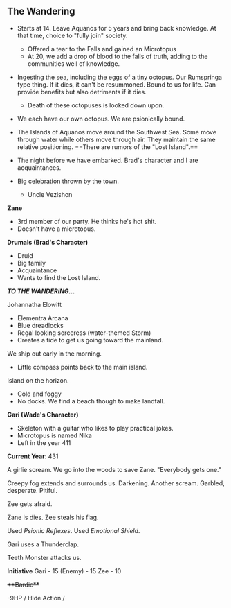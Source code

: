 ## The Wandering
- Starts at 14. Leave Aquanos for 5 years and bring back knowledge. At that time, choice to "fully join" society.
	- Offered a tear to the Falls and gained an Microtopus
	- At 20, we add a drop of blood to the falls of truth, adding to the communities well of knowledge.
- Ingesting the sea, including the eggs of a tiny octopus. Our Rumspringa type thing. If it dies, it can't be resummoned. Bound to us for life. Can provide benefits but also detriments if it dies.
	- Death of these octopuses is looked down upon.
- We each have our own octopus. We are psionically bound. 

- The Islands of Aquanos move around the Southwest Sea. Some move through water while others move through air. They maintain the same relative positioning. ==There are rumors of the "Lost Island".==

- The night before we have embarked. Brad's character and I are acquaintances.
- Big celebration thrown by the town.
	- Uncle Vezishon

**Zane**
- 3rd member of our party. He thinks he's hot shit.
- Doesn't have a microtopus.

**Drumals (Brad's Character)**
- Druid
- Big family
- Acquaintance
- Wants to find the Lost Island.

***TO THE WANDERING...***

Johannatha Elowitt
- Elementra Arcana
- Blue dreadlocks
- Regal looking sorceress (water-themed Storm)
- Creates a tide to get us going toward the mainland.

We ship out early in the morning.
- Little compass points back to the main island.

Island on the horizon.
- Cold and foggy
- No docks. We find a beach though to make landfall.

**Gari (Wade's Character)**
- Skeleton with a guitar who likes to play practical jokes.
- Microtopus is named Nika
- Left in the year 411

**Current Year**: 431

A girlie scream. We go into the woods to save Zane. "Everybody gets one."

Creepy fog extends and surrounds us. Darkening.
Another scream. Garbled, desperate. Pitiful.

Zee gets afraid.

Zane is dies. Zee steals his flag.

Used *Psionic Reflexes*.
Used *Emotional Shield*.

Gari uses a Thunderclap.

Teeth Monster attacks us.

**Initiative**
Gari - 15
(Enemy) - 15
Zee - 10

~~\*\*Bardic\*\*~~

-9HP / Hide Action / 